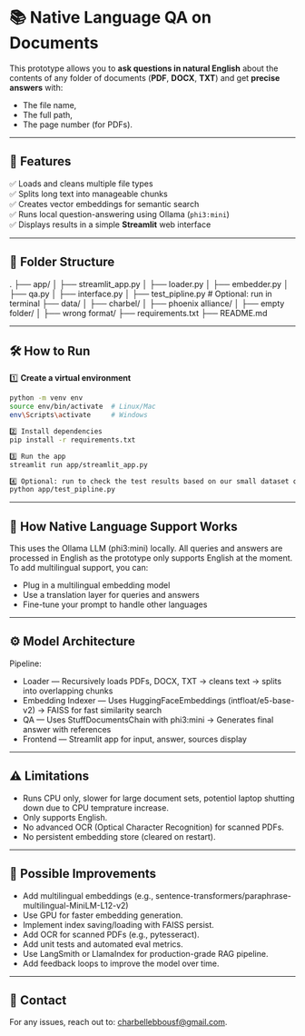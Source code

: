 # 📚 Native Language QA on Documents

This prototype allows you to **ask questions in natural English** about the contents of any folder of documents (**PDF**, **DOCX**, **TXT**) and get **precise answers** with:
- The file name,
- The full path,
- The page number (for PDFs).

---

## 🚀 Features

✅ Loads and cleans multiple file types  
✅ Splits long text into manageable chunks  
✅ Creates vector embeddings for semantic search  
✅ Runs local question-answering using Ollama (`phi3:mini`)  
✅ Displays results in a simple **Streamlit** web interface

---

## 📂 Folder Structure

.
├── app/
│ ├── streamlit_app.py
│ ├── loader.py
│ ├── embedder.py
│ ├── qa.py
│ ├── interface.py
│ ├── test_pipline.py # Optional: run in terminal
├── data/
│ ├── charbel/
│ ├── phoenix alliance/
│ ├── empty folder/
│ ├── wrong format/
├── requirements.txt
├── README.md

---

## 🛠️ How to Run

1️⃣ **Create a virtual environment**
```bash
python -m venv env
source env/bin/activate  # Linux/Mac
env\Scripts\activate     # Windows

2️⃣ Install dependencies
pip install -r requirements.txt

3️⃣ Run the app
streamlit run app/streamlit_app.py

4️⃣ Optional: run to check the test results based on our small dataset of questions, OR check the results in the test_results file
python app/test_pipline.py
```

---

## 📌 How Native Language Support Works

This uses the Ollama LLM (phi3:mini) locally.
All queries and answers are processed in English as the prototype only supports English at the moment.
To add multilingual support, you can:

- Plug in a multilingual embedding model
- Use a translation layer for queries and answers
- Fine-tune your prompt to handle other languages

---

## ⚙️ Model Architecture

Pipeline:

- Loader — Recursively loads PDFs, DOCX, TXT → cleans text → splits into overlapping chunks
- Embedding Indexer — Uses HuggingFaceEmbeddings (intfloat/e5-base-v2) → FAISS for fast similarity search
- QA — Uses StuffDocumentsChain with phi3:mini → Generates final answer with references
- Frontend — Streamlit app for input, answer, sources display

---

## ⚠️ Limitations

- Runs CPU only, slower for large document sets, potentiol laptop shutting down due to CPU temprature increase.
- Only supports English.
- No advanced OCR (Optical Character Recognition) for scanned PDFs.
- No persistent embedding store (cleared on restart).

---

## 🧩 Possible Improvements

- Add multilingual embeddings (e.g., sentence-transformers/paraphrase-multilingual-MiniLM-L12-v2)
- Use GPU for faster embedding generation.
- Implement index saving/loading with FAISS persist.
- Add OCR for scanned PDFs (e.g., pytesseract).
- Add unit tests and automated eval metrics.
- Use LangSmith or LlamaIndex for production-grade RAG pipeline.
- Add feedback loops to improve the model over time.

---

## 📧 Contact
For any issues, reach out to: charbellebbousf@gmail.com.